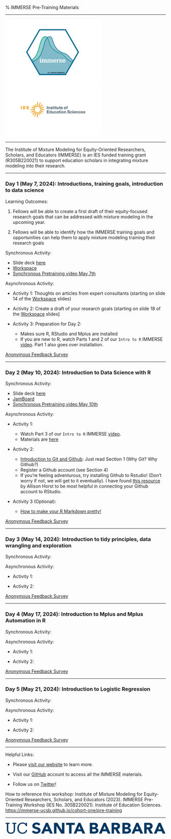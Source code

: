 % IMMERSE Pre-Training Materials


------------------------------------------------------------------------

<p align="center">

<img src="images/immerse_hex_small.png" width="300"/> <img src="images/IESNewLogo.jpg" width="300"/>

</p>

------------------------------------------------------------------------

<p align="center">

The Institute of Mixture Modeling for Equity-Oriented Researchers, Scholars, and Educators (IMMERSE) is an IES funded training grant (R305B220021) to support education scholars in integrating mixture modeling into their research.

</p>

------------------------------------------------------------------------

### Day 1 (May 7, 2024): Introductions, training goals, introduction to data science


Learning Outcomes:

1. Fellows will be able to create a first draft of their equity-focused research goals that can be addressed with mixture modeling in the upcoming year.

2. Fellows will be able to identify how the IMMERSE training goals and opportunities can help them to apply mixture modeling training their research goals


Synchronous Activity:

* Slide deck [here](https://drive.google.com/file/d/1akTEh4_onk83U-BWFSIT9lA1h-DrQjis/view?usp=sharing)
* [Workspace](https://docs.google.com/presentation/d/11x9KBbsMV3aZhANnffh6W_c2DOct7YacHLgfddL1_1E/edit?usp=sharing)
* [Synchronous Pretraining video May 7th](https://drive.google.com/file/d/17mBEtkqRgJ9NC5DBWDNV_GYsn0d9Bo4c/view?usp=sharing)

Asynchronous Activity:

* Activity 1: Thoughts on articles from expert consultants (starting on slide 14 of the [Workspace](https://docs.google.com/presentation/d/11x9KBbsMV3aZhANnffh6W_c2DOct7YacHLgfddL1_1E/edit?usp=sharing) slides)

* Activity 2: Create a draft of your research goals (starting on slide 18 of the [Workspace](https://docs.google.com/presentation/d/11x9KBbsMV3aZhANnffh6W_c2DOct7YacHLgfddL1_1E/edit?usp=sharing) slides]

* Activity 3: Preparation for Day 2:
   *   Makes sure R, RStudio and Mplus are installed
  * If you are new to R, watch Parts 1 and 2 of our `Intro to R` IMMERSE [video](https://www.youtube.com/watch?v=TmbUTuMs-sA&ab_channel=IMMERSETrainingProgram). Part 1 also goes over installation. 


[Anonymous Feedback Survey](https://forms.gle/nZxZ9BfYpmJ7HnYPA)

------------------------------------------------------------------------

### Day 2 (May 10, 2024): Introduction to Data Science with R


Synchronous Activity:

* Slide deck [here](https://docs.google.com/presentation/d/1SWmU1gpE-stN8JOrAkT_7S6QYlWL0PlDHd4j6z9uA24/edit?usp=sharing)
* [JamBoard](https://jamboard.google.com/d/1gS3nslDAlpEDpf6eJEFwO82Zlr6WrBJZfM8XjvVNPCQ/edit?usp=sharing)
* [Synchronous Pretraining video May 10th]()


Asynchronous Activity:

* Activity 1: 
  *   Watch Part 3 of our `Intro to R` IMMERSE [video](https://www.youtube.com/watch?v=TmbUTuMs-sA&ab_channel=IMMERSETrainingProgram). 
  *   Materials are [here](https://github.com/immerse-ucsb/intro_to_rstudio)

* Activity 2: 
  *   [Introduction to Git and Github](https://happygitwithr.com/big-picture): Just read Section 1 (Why Git? Why Github?) 
  *   Register a Github account (see Section 4)
  *   If you’re feeling adventurous, try installing Github to Rstudio! (Don’t worry if not, we will get to it eventually). I have found  [this resource](https://docs.google.com/document/d/1zx2upJJqFZe94O3BQSMI56Z76s3haLXC0otKSpcZaJQ/edit?usp=sharing) by Allison Horst to be most helpful in connecting your Github account to RStudio.

* Activity 3 (Optional):
  *   [How to make your R Markdown pretty!](https://www.youtube.com/watch?v=v048ru5v0BE)


[Anonymous Feedback Survey](https://forms.gle/RD6P3H9offKL4WFD7)

------------------------------------------------------------------------

### Day 3 (May 14, 2024): Introduction to tidy principles, data wrangling and exploration

Synchronous Activity:


Asynchronous Activity:

* Activity 1: 

* Activity 2: 


[Anonymous Feedback Survey]()

------------------------------------------------------------------------

### Day 4 (May 17, 2024): Introduction to Mplus and Mplus Automation in R

Synchronous Activity:


Asynchronous Activity:

* Activity 1: 

* Activity 2: 


[Anonymous Feedback Survey]()

------------------------------------------------------------------------

### Day 5 (May 21, 2024): Introduction to Logistic Regression

Synchronous Activity:


Asynchronous Activity:

* Activity 1: 

* Activity 2: 


[Anonymous Feedback Survey]()

------------------------------------------------------------------------

Helpful Links:

-   Please [visit our website](https://immerse.education.ucsb.edu/) to learn more.

-   Visit our [GitHub](https://github.com/immerse-ucsb) account to access all the IMMERSE materials.

-   Follow us on [Twitter](https://twitter.com/IMMERSE_UCSB)!

How to reference this workshop: Institute of Mixture Modeling for Equity-Oriented Researchers, Scholars, and Educators (2023). IMMERSE Pre-Training Workshop (IES No. 305B220021). Institute of Education Sciences. <https://immerse-ucsb.github.io/cohort-one/pre-training>

------------------------------------------------------------------------

![](images/UCSB_Navy_mark.png)
